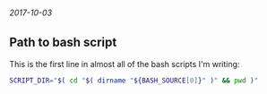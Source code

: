 ###### 2017-10-03

Path to bash script
-------------------

This is the first line in almost all of the bash scripts I'm writing:
```bash
SCRIPT_DIR="$( cd "$( dirname "${BASH_SOURCE[0]}" )" && pwd )"
```
&nbsp;

